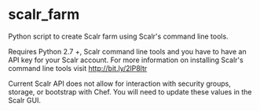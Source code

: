 # scalr_farm
Python script to create Scalr farm using Scalr's command line tools. 

Requires Python 2.7 +, Scalr command line tools and
you have to have an API key for your Scalr account. 
For more information on installing Scalr's command line tools visit 
http://bit.ly/2lP8ltr

Current Scalr API does not allow for interaction with security groups,
storage, or bootstrap with Chef.
You will need to update these values in the Scalr GUI. 
